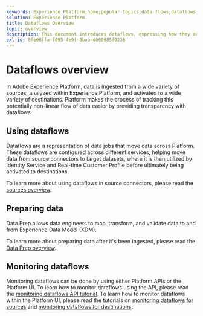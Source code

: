 ```yaml
---
keywords: Experience Platform;home;popular topics;data flows;dataflows;data;monitoring;monitor dataflows;monitor data flows;monitor;monitoring dataflows;monitoring data flows;flow;flow service;
solution: Experience Platform
title: Dataflows Overview
topic: overview
description: This document introduces dataflows, expressing how they are used in Adobe Experience Platform.
exl-id: 8fe08ffa-f095-4e9f-8bab-d060985f0236
---
```

# Dataflows overview

In Adobe Experience Platform, data is ingested from a wide variety of sources, analyzed within Experience Platform, and activated to a wide variety of destinations. Platform makes the process of tracking this potentially non-linear flow of data easier by providing transparency with dataflows. 

## Using dataflows

Dataflows are a representation of data jobs that move data across Platform. These dataflows are configured across different services, helping move data from source connectors to target datasets, where it is then utilized by Identity Service and Real-time Customer Profile before ultimately being activated to destinations.

To learn more about using dataflows in source connectors, please read the [sources overview](../sources/home.md).

## Preparing data

Data Prep allows data engineers to map, transform, and validate data to and from Experience Data Model (XDM). 

To learn more about preparing data after it's been ingested, please read the [Data Prep overview](../data-prep/home.md).

## Monitoring dataflows

Monitoring dataflows can be done by using either Platform APIs or the Platform UI. To learn how to monitor dataflows using the API, please read the [monitoring dataflows API tutorial](./api/monitor.md). To learn how to monitor dataflows within the Platform UI, please read the tutorials on [monitoring dataflows for sources](./ui/monitor-sources.md) and [monitoring dataflows for destinations](./ui/monitor-destinations.md).

